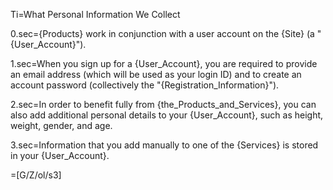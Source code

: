 Ti=What Personal Information We Collect

0.sec={Products} work in conjunction with a user account on the {Site} (a "{User_Account}"). 

1.sec=When you sign up for a {User_Account}, you are required to provide an email address (which will be used as your login ID) and to create an account password (collectively the "{Registration_Information}").

2.sec=In order to benefit fully from {the_Products_and_Services}, you can also add additional personal details to your {User_Account}, such as height, weight, gender, and age. 

3.sec=Information that you add manually to one of the {Services} is stored in your {User_Account}.

=[G/Z/ol/s3]
